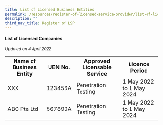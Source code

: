 ```yaml
---
title: List of Licensed Business Entities
permalink: /resources/register-of-licensed-service-provider/list-of-licensed-business-entities
description: ""
third_nav_title: Register of LSP
---
```

#### List of Licensed Companies
<i><font size="2">Updated on 4 April 2022</font></i>
<table>
<tbody><tr>
	<th><b><font size="4.5">Name of Business Entity</font></b></th>
	<th><b><font size="4.5">UEN No.</font></b></th>
	<th><b><font size="4.5">Approved Licensable Service</font></b></th>
	<th><b><font size="4.5">Licence Period</font></b></th>
</tr>
<tr>
<td><font size="4.5">XXX</font></td>
<td><font size="4.5">123456A</font></td>
<td><font size="4.5">Penetration Testing</font></td>
<td><font size="4.5">1 May 2022 to 1 May 2024</font></td>
</tr>
	<tr>
<td><font size="4.5">ABC Pte Ltd</font></td>
<td><font size="4.5">567890A</font></td>
<td><font size="4.5">Penetration Testing</font></td>
<td><font size="4.5">1 May 2022 to 1 May 2024</font></td>
</tr>